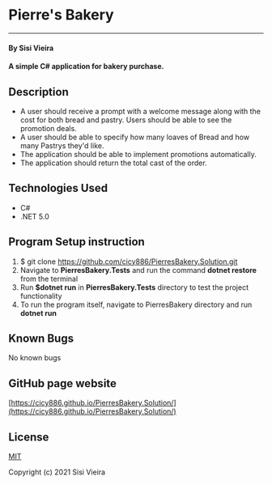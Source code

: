# Pierre's Bakery
___________
#### By Sisi Vieira
#### A simple C# application for bakery purchase.

## Description
* A user should receive a prompt with a welcome message along with the cost for both bread and pastry. Users should be able to see the promotion deals.
* A user should be able to specify how many loaves of Bread and how many Pastrys they'd like.
* The application should be able to implement promotions automatically.
* The application should return the total cast of the order.

## Technologies Used
* C#
* .NET 5.0

## Program Setup instruction
1. $ git clone https://github.com/cicy886/PierresBakery.Solution.git
2. Navigate to **PierresBakery.Tests** and run the command **dotnet restore** from the terminal
3. Run **$dotnet run** in **PierresBakery.Tests** directory to test the project functionality
4. To run the program itself, navigate to PierresBakery directory and run **dotnet run**

## Known Bugs
No known bugs

## GitHub page website
[https://cicy886.github.io/PierresBakery.Solution/](https://cicy886.github.io/PierresBakery.Solution/)
## License
[MIT](https://opensource.org/licenses/MIT)

Copyright (c) 2021 Sisi Vieira